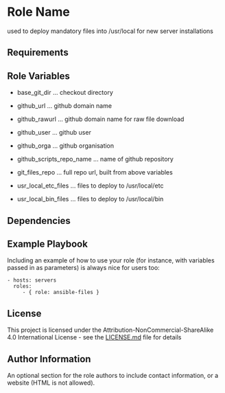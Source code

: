 Role Name
=========

used to deploy mandatory files into /usr/local for new server installations

Requirements
------------


Role Variables
--------------

* base_git_dir              ... checkout directory  
* github_url                ... github domain name
* github_rawurl             ... github domain name for raw file download
* github_user               ... github user
* github_orga               ... github organisation
* github_scripts_repo_name  ... name of github repository

* git_files_repo            ... full repo url, built from above variables

* usr_local_etc_files       ... files to deploy to /usr/local/etc
* usr_local_bin_files       ... files to deploy to /usr/local/bin


Dependencies
------------


Example Playbook
----------------

Including an example of how to use your role (for instance, with variables passed in as parameters) is always nice for users too:

    - hosts: servers
      roles:
         - { role: ansible-files }

License
-------

This project is licensed under the Attribution-NonCommercial-ShareAlike 4.0 International License - see the [LICENSE.md](LICENSE.md) file for details

Author Information
------------------

An optional section for the role authors to include contact information, or a website (HTML is not allowed).
